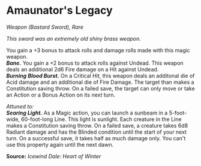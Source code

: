 # Amaunator's Legacy
*Weapon (Bastard Sword), Rare*

*This sword was an extremely old shiny brass weapon.*

You gain a +3 bonus to attack rolls and damage rolls made with this magic weapon.  
***Bane.*** You gain a +2 bonus to attack rolls against Undead. This weapon deals an additional 2d6 Fire damage on a Hit against Undead.  
***Burning Blood Burst.*** On a Critical Hit, this weapon deals an additonal die of Acid damage and an additional die of Fire Damage. The target than makes a Constitution saving throw. On a failed save, the target can only move or take an Action or a Bonus Action on its next turn.  

*Attuned to:*  
***Searing Light.*** As a Magic action, you can launch a sunbeam in a 5-foot-wide, 60-foot-long Line. This light is sunlight. Each creature in the Line makes a Constitution saving throw. On a failed save, a creature takes 6d8 Radiant damage and has the Blinded condition until the start of your next turn. On a successful save, it takes half as much damage only. You can't use this property again until the next dawn.



**Source:** *Icewind Dale: Heart of Winter*